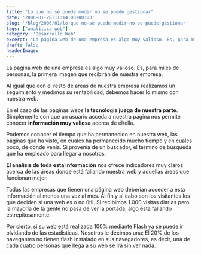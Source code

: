 ```yaml
---
title: "Lo que no se puede medir no se puede gestionar"
date: '2006-01-28T11:14:00+00:00'
slug: '/blog/2006/01/lo-que-no-se-puede-medir-no-se-puede-gestionar'
tags: ["analitica web"]
category: 'Desarrollo Web'
excerpt: "La página web de una empresa es algo muy valioso. Es, para miles de personas, la primera imagen que recibirán de nuestra empresa.Al igual que con el resto de areas de nuestra empresa realizamos un se..."
draft: false
headerImage: 
---
```

La página web de una empresa es algo muy valioso. Es, para miles de personas, la primera imagen que recibirán de nuestra empresa.

Al igual que con el resto de areas de nuestra empresa realizamos un seguimiento y medimos su rentabilidad, debemos hacer lo mismo con nuestra web.

En el caso de las páginas webs **la tecnología juega de nuestra parte**. Simplemente con que un usuario acceda a nuestra página nos permite conocer **información muy valiosa** acerca de él/ella.

Podemos conocer el tiempo que ha permanecido en nuestra web, las páginas que ha visto, en cuales ha permanecido mucho tiempo y en cuales poco, de donde venía. Si provenía de un buscador, el término de búsqueda que ha empleado para llegar a nosotros.

**El análisis de toda esta información** nos ofrece indicadores muy claros acerca de las áreas donde está fallando nuestra web y aquellas áreas que funcionan mejor.

Todas las empresas que tienen una página web deberían acceder a esta información al menos una vez al mes. Al fin y al cabo son los visitantes los que deciden si una web es o no útil. Si recibimos 1.000 visitas diarias pero la mayoría de la gente no pasa de ver la portada, algo esta fallando estrepitosamente.

Por cierto, si su web está realizada 100% mediante Flash ya se puede ir olvidando de las estadísticas. Nosotros le decimos una: El 20% de los navegantes no tienen flash instalado en sus navegadores, es decir, una de cada cuatro personas que llega a su web se irá sin ver nada.

